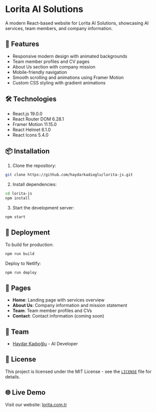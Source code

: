 # Lorita AI Solutions

A modern React-based website for Lorita AI Solutions, showcasing AI services, team members, and company information.

## 🚀 Features

- Responsive modern design with animated backgrounds
- Team member profiles and CV pages
- About Us section with company mission
- Mobile-friendly navigation
- Smooth scrolling and animations using Framer Motion
- Custom CSS styling with gradient animations

## 🛠️ Technologies

- React.js 19.0.0
- React Router DOM 6.28.1
- Framer Motion 11.15.0
- React Helmet 6.1.0
- React Icons 5.4.0

## 📦 Installation

1. Clone the repository:
```bash
git clone https://github.com/haydarkadioglu/lorita-js.git
```

2. Install dependencies:
```bash
cd lorita-js
npm install
```

3. Start the development server:
```bash
npm start
```

## 🚀 Deployment

To build for production:
```bash
npm run build
```

Deploy to Netlify:
```bash
npm run deploy
```

## 📱 Pages

- **Home**: Landing page with services overview
- **About Us**: Company information and mission statement
- **Team**: Team member profiles and CVs
- **Contact**: Contact information (coming soon)

## 👥 Team

- [Haydar Kadıoğlu](https://github.com/haydarkadioglu) - AI Developer

## 📄 License

This project is licensed under the MIT License - see the [`LICENSE`](LICENSE) file for details.

## 🌐 Live Demo

Visit our website: [lorita.com.tr](https://notiral.com.tr)
